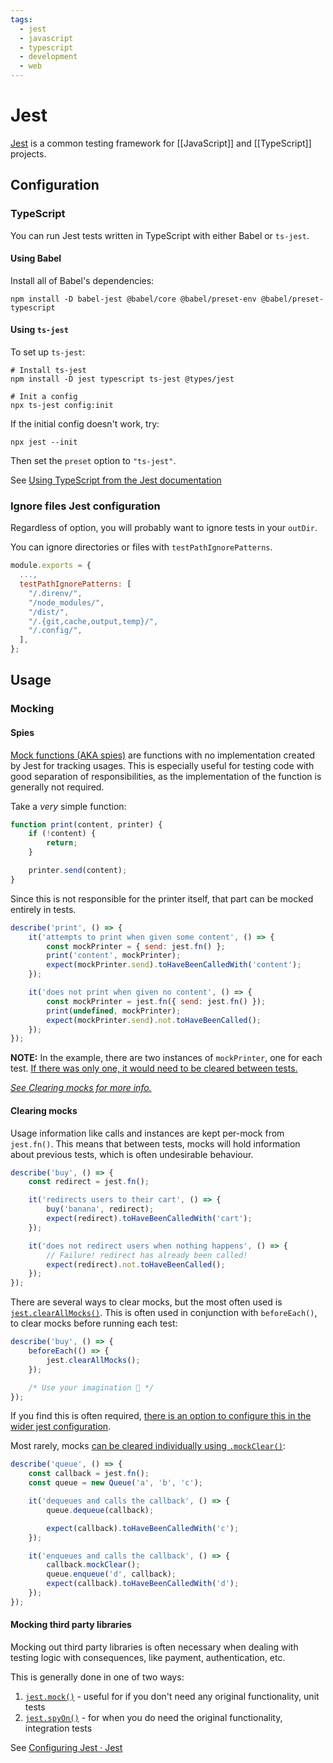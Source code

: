 ```yaml
---
tags:
  - jest
  - javascript
  - typescript
  - development
  - web
---
```


# Jest

[Jest](https://jestjs.io/) is a common testing framework for [[JavaScript]] and [[TypeScript]] projects.

## Configuration

### TypeScript

You can run Jest tests written in TypeScript with either Babel or `ts-jest`.

#### Using Babel

Install all of Babel's dependencies:
```shell
npm install -D babel-jest @babel/core @babel/preset-env @babel/preset-typescript
```

#### Using `ts-jest`

To set up `ts-jest`:
```shell
# Install ts-jest
npm install -D jest typescript ts-jest @types/jest

# Init a config
npx ts-jest config:init
```

If the initial config doesn't work, try:
```shell
npx jest --init
```

Then set the `preset` option to `"ts-jest"`.

See [Using TypeScript from the Jest documentation](https://jestjs.io/docs/getting-started#using-typescript)

### Ignore files Jest configuration

Regardless of option, you will probably want to ignore tests in your `outDir`.

You can ignore directories or files with `testPathIgnorePatterns`.

```js
module.exports = {
  ...,
  testPathIgnorePatterns: [
    "/.direnv/",
    "/node_modules/",
    "/dist/",
    "/.{git,cache,output,temp}/",
    "/.config/",
  ],
};
```


## Usage

### Mocking

#### Spies

[Mock functions (AKA spies)](https://jestjs.io/docs/mock-function-api) are functions with no implementation created by Jest for tracking usages. This is especially useful for testing code with good separation of responsibilities, as the implementation of the function is generally not required.

Take a *very* simple function:
```js
function print(content, printer) {
	if (!content) {
		return;
	}

	printer.send(content);
}
```

Since this is not responsible for the printer itself, that part can be mocked entirely in tests.
```js
describe('print', () => {
	it('attempts to print when given some content', () => {
		const mockPrinter = { send: jest.fn() };
		print('content', mockPrinter);
		expect(mockPrinter.send).toHaveBeenCalledWith('content');
	});

	it('does not print when given no content', () => {
		const mockPrinter = jest.fn({ send: jest.fn() });
		print(undefined, mockPrinter);
		expect(mockPrinter.send).not.toHaveBeenCalled();
	});
});
```

**NOTE:**
In the example, there are two instances of `mockPrinter`, one for each test.
[If there was only one, it would need to be cleared between tests.](https://jestjs.io/docs/mock-function-api#mockfnmockclear)

*[See Clearing mocks for more info.](#Clearing%20mocks)*

#### Clearing mocks

Usage information like calls and instances are kept per-mock from `jest.fn()`.
This means that between tests, mocks will hold information about previous tests, which is often undesirable behaviour.

```js
describe('buy', () => {
	const redirect = jest.fn();

	it('redirects users to their cart', () => {
		buy('banana', redirect);
		expect(redirect).toHaveBeenCalledWith('cart');
	});

	it('does not redirect users when nothing happens', () => {
		// Failure! redirect has already been called!
		expect(redirect).not.toHaveBeenCalled();
	});
});
```

There are several ways to clear mocks, but the most often used is [`jest.clearAllMocks()`](https://jestjs.io/docs/jest-object#jestclearallmocks).
This is often used in conjunction with `beforeEach()`, to clear mocks before running each test:
```js
describe('buy', () => {
	beforeEach(() => {
		jest.clearAllMocks();
	});

	/* Use your imagination 🌈 */
});
```
If you find this is often required, [there is an option to configure this in the wider jest configuration](https://jestjs.io/docs/configuration#clearmocks-boolean).

Most rarely, mocks [can be cleared individually using `.mockClear()`](https://jestjs.io/docs/mock-function-api#mockfnmockclear):
```js
describe('queue', () => {
	const callback = jest.fn();
	const queue = new Queue('a', 'b', 'c');

	it('dequeues and calls the callback', () => {
		queue.dequeue(callback);

		expect(callback).toHaveBeenCalledWith('c');
	});

	it('enqueues and calls the callback', () => {
		callback.mockClear();
		queue.enqueue('d', callback);
		expect(callback).toHaveBeenCalledWith('d');
	});
});
```
#### Mocking third party libraries

Mocking out third party libraries is often necessary when dealing with testing logic with consequences, like payment, authentication, etc.

This is generally done in one of two ways:

1. [`jest.mock()`](https://jestjs.io/docs/jest-object#jestmockmodulename-factory-options) - useful for if you don't need any original functionality, unit tests
2. [`jest.spyOn()`](https://jestjs.io/docs/jest-object#jestspyonobject-methodname) - for when you do need the original functionality, integration tests

See [Configuring Jest · Jest](https://jestjs.io/docs/configuration#testpathignorepatterns-arraystring)


